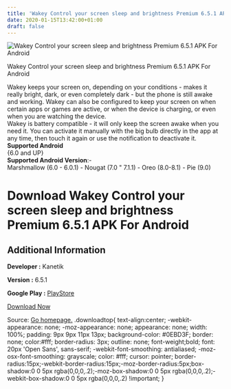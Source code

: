 ```yaml
---
title: 'Wakey Control your screen sleep and brightness Premium 6.5.1 APK For Android'
date: 2020-01-15T13:42:00+01:00
draft: false
---
```


![Wakey Control your screen sleep and brightness Premium 6.5.1 APK For Android](https://i2.wp.com/apkhome.net/wp-content/uploads/2020/01/Wakey-Control-your-screen-sleep-and-brightness-Premium-6.5.1.png "Wakey Control your screen sleep and brightness Premium 6.5.1 APK For Android")

  

Wakey Control your screen sleep and brightness Premium 6.5.1 APK For Android

Wakey keeps your screen on, depending on your conditions - makes it really bright, dark, or even completely dark - but the phone is still awake and working. Wakey can also be configured to keep your screen on when certain apps or games are active, or when the device is charging, or even when you are watching the device.  
Wakey is battery compatible - it will only keep the screen awake when you need it. You can activate it manually with the big bulb directly in the app at any time, then touch it again or use the notification to deactivate it.  
**Supported Android**  
{6.0 and UP}  
**Supported Android Version**:-  
Marshmallow (6.0 - 6.0.1) - Nougat (7.0 " 7.1.1) - Oreo (8.0-8.1) - Pie (9.0)

Download Wakey Control your screen sleep and brightness Premium 6.5.1 APK For Android
=====================================================================================

Additional Information
----------------------

**Developer :** Kanetik

**Version :** 6.5.1

**Google Play :** [PlayStore](https://play.google.com/store/apps/details?id=com.doublep.wakey)

  

[Download Now](https://store4app.co/post/wakey-control-your-screen-sleep-and-brightness-premium-6-5-1-apk-for-android_1579003348)

  
Source: [Go homepage.](https://store4app.co/post/wakey-control-your-screen-sleep-and-brightness-premium-6-5-1-apk-for-android_1579003348) .downloadtop{ text-align:center; -webkit-appearance: none; -moz-appearance: none; appearance: none; width: 100%; padding: 9px 9px 11px 13px; background-color: #0EBD3F; border: none; color:#fff; border-radius: 3px; outline: none; font-weight;bold; font: 20px 'Open Sans', sans-serif; -webkit-font-smoothing: antialiased; -moz-osx-font-smoothing: grayscale; color: #fff; cursor: pointer; border-radius:15px;-webkit-border-radius:15px;-moz-border-radius:5px;box-shadow:0 0 5px rgba(0,0,0,.2);-moz-box-shadow:0 0 5px rgba(0,0,0,.2);-webkit-box-shadow:0 0 5px rgba(0,0,0,.2) !important; }